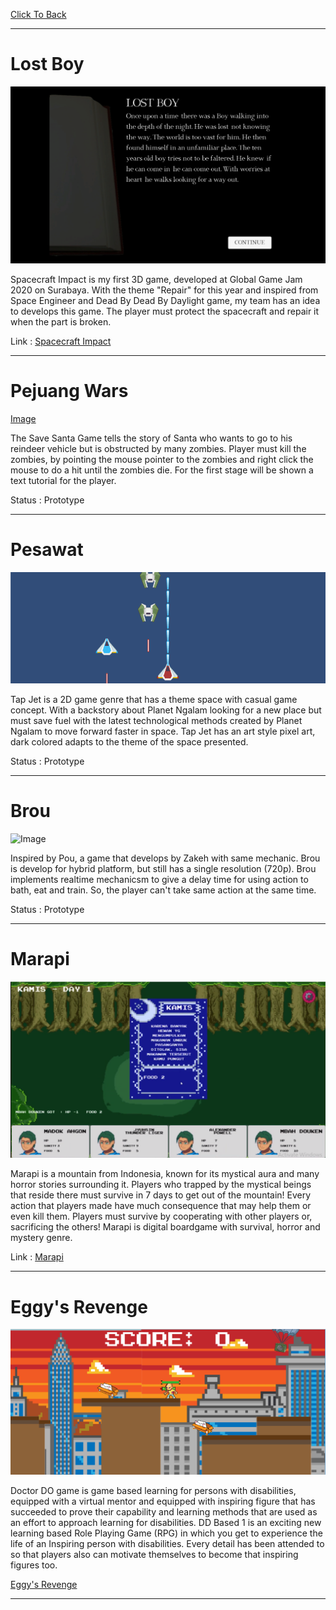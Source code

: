 [Click To Back](../)


***

# Lost Boy

![Image](/images/LB2.png)

Spacecraft Impact is my first 3D game, developed at Global Game Jam 2020 on Surabaya. With the theme "Repair" for this year and inspired
from Space Engineer and Dead By Dead By Daylight game, my team has an idea to develops this game. The player must
protect the spacecraft and repair it when the part is broken.

Link : [Spacecraft Impact](https://globalgamejam.org/2020/games/spacecraft-impact-6)

***

# Pejuang Wars

[Image](/images/Screenshot_20190113_104138.jpg)

The Save Santa Game tells the story of Santa who wants to go to his reindeer vehicle but is obstructed by many zombies. 
Player must kill the zombies, by pointing the mouse pointer to the zombies and right click the mouse to do a hit until 
the zombies die. For the first stage will be shown a text tutorial for the player.

Status : Prototype

***

# Pesawat

![Image](/images/Untitled.png)

Tap Jet is a 2D game genre that has a theme space with casual game concept. With a backstory about Planet Ngalam 
looking for a new place but must save fuel with the latest technological methods created by Planet Ngalam to move 
forward faster in space. Tap Jet has an art style pixel art, dark colored adapts to the theme of the space presented.

Status : Prototype

***

# Brou

![Image](/images/brou.png)

Inspired by Pou, a game that develops by Zakeh with same mechanic. Brou is develop for hybrid platform, but still has a single resolution (720p).
Brou implements realtime mechanicsm to give a delay time for using action to bath, eat and train. So, the player can't take same action
at the same time.

Status : Prototype

***

# Marapi

![Image](/images/marapi.PNG)

Marapi is a mountain from Indonesia, known for its mystical aura and many horror stories surrounding it. Players who trapped 
by the mystical beings that reside there must survive in 7 days to get out of the mountain! Every action that players made 
have much consequence that may help them or even kill them. Players must survive by cooperating with other players or, sacrificing the others!
Marapi is digital boardgame with survival, horror and mystery genre.

Link : [Marapi](https://penguin55.itch.io/marapi-tftm)

***

# Eggy's Revenge

![Image](/images/Capture.PNG)

Doctor DO game is game based learning for persons with disabilities, equipped with a virtual mentor and equipped with 
inspiring figure that has succeeded to prove their capability and learning methods that are used as an effort to approach 
learning for disabilities. DD Based 1 is an exciting new learning based Role Playing Game (RPG) in which you get 
to experience the life of an Inspiring person with disabilities. Every detail has been attended to so that players also can 
motivate themselves to become that inspiring figures too.

[Eggy's Revenge](https://globalgamejam.org/2019/games/eggys-revenge) 

***

